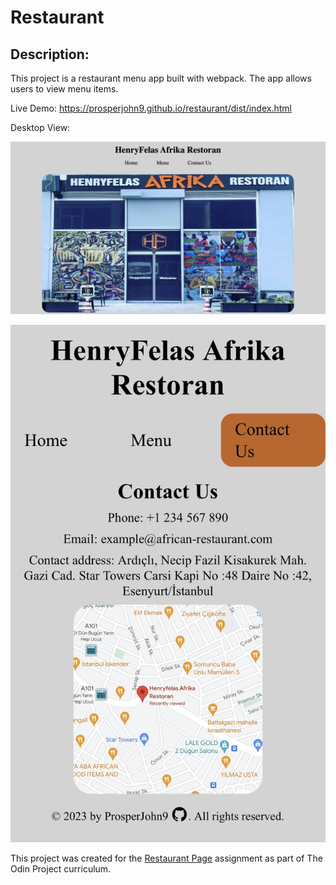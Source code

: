 # Restaurant

## Description:
This project is a restaurant menu app built with webpack.
The app allows users to view menu items.

Live Demo: 
https://prosperjohn9.github.io/restaurant/dist/index.html

Desktop View:

![Desktop View](./images/Desk.jpg)

![Mobile View](./images/Mobile.jpg)

This project was created for the [Restaurant Page](https://www.theodinproject.com/lessons/node-path-javascript-restaurant-page) assignment as part of The Odin Project curriculum.